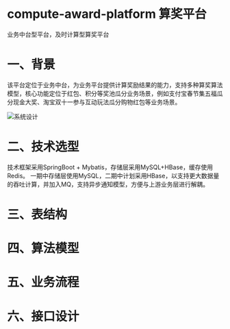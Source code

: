 # compute-award-platform 算奖平台
业务中台型平台，及时计算型算奖平台

# 一、背景
该平台定位于业务中台，为业务平台提供计算奖励结果的能力，支持多种算奖算法模型，核心功能定位于红包、积分等奖池瓜分业务场景，例如支付宝春节集五福瓜分现金大奖、淘宝双十一参与互动玩法瓜分购物红包等业务场景。

![系统设计](https://raw.githubusercontent.com/wtopps/compute-award-platform/master/imgs/system_desgin.jpg)

# 二、技术选型

技术框架采用SpringBoot + Mybatis，存储层采用MySQL+HBase，缓存使用Redis。
一期中存储层使用MySQL，二期中计划采用HBase，以支持更大数据量的吞吐计算，并加入MQ，支持异步通知模型，方便与上游业务层进行解耦。

# 三、表结构

# 四、算法模型

# 五、业务流程

# 六、接口设计
